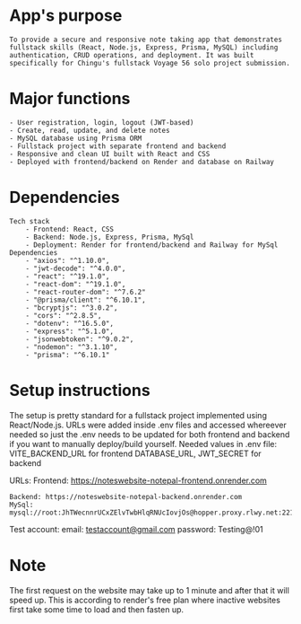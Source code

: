 # App's purpose
    To provide a secure and responsive note taking app that demonstrates fullstack skills (React, Node.js, Express, Prisma, MySQL) including authentication, CRUD operations, and deployment. It was built specifically for Chingu's fullstack Voyage 56 solo project submission.

# Major functions
    - User registration, login, logout (JWT-based)
    - Create, read, update, and delete notes
    - MySQL database using Prisma ORM
    - Fullstack project with separate frontend and backend
    - Responsive and clean UI built with React and CSS
    - Deployed with frontend/backend on Render and database on Railway

# Dependencies
    Tech stack
        - Frontend: React, CSS
        - Backend: Node.js, Express, Prisma, MySql
        - Deployment: Render for frontend/backend and Railway for MySql
    Dependencies
        - "axios": "^1.10.0",
        - "jwt-decode": "^4.0.0",
        - "react": "^19.1.0",
        - "react-dom": "^19.1.0",
        - "react-router-dom": "^7.6.2"
        - "@prisma/client": "^6.10.1",
        - "bcryptjs": "^3.0.2",
        - "cors": "^2.8.5",
        - "dotenv": "^16.5.0",
        - "express": "^5.1.0",
        - "jsonwebtoken": "^9.0.2",
        - "nodemon": "^3.1.10",
        - "prisma": "^6.10.1"


# Setup instructions
The setup is pretty standard for a fullstack project implemented using React/Node.js. URLs were added inside
.env files and accessed whereever needed so just the .env needs to be updated for both frontend and backend if you want to manually deploy/build yourself.
Needed values in .env file:
    VITE_BACKEND_URL for frontend
    DATABASE_URL, JWT_SECRET for backend
    
URLs:
    Frontend: https://noteswebsite-notepal-frontend.onrender.com

    Backend: https://noteswebsite-notepal-backend.onrender.com
    MySql: mysql://root:JhTWecnnrUCxZElvTwbHlqRNUcIovjOs@hopper.proxy.rlwy.net:22175/railway

Test account:
    email: testaccount@gmail.com
    password: Testing@!01

# Note
The first request on the website may take up to 1 minute and after that it will speed up. This is according
to render's free plan where inactive websites first take some time to load and then fasten up.